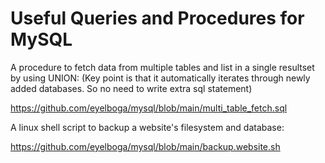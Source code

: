 
# Useful Queries and Procedures for MySQL

A procedure to fetch data from multiple tables and list in a single resultset by using UNION:
(Key point is that it automatically iterates through newly added databases. So no need to write extra sql statement)

https://github.com/eyelboga/mysql/blob/main/multi_table_fetch.sql


A linux shell script to backup a website's filesystem and database:

https://github.com/eyelboga/mysql/blob/main/backup.website.sh

